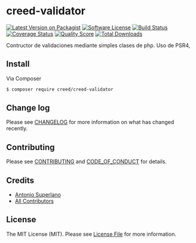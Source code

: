 # creed-validator

[![Latest Version on Packagist][ico-version]][link-packagist]
[![Software License][ico-license]](LICENSE.md)
[![Build Status][ico-travis]][link-travis]
[![Coverage Status][ico-scrutinizer]][link-scrutinizer]
[![Quality Score][ico-code-quality]][link-code-quality]
[![Total Downloads][ico-downloads]][link-downloads]



Contructor de validaciones mediante simples clases de php.
Uso de PSR4,


<!-- ## Structure

If any of the following are applicable to your project, then the directory structure should follow industry best practices by being named the following.

```
src/
tests/
```
 -->

## Install

Via Composer

``` bash
$ composer require creed/creed-validator
```

<!-- ## Usage

``` php
$builder = new Builder();
echo $builder->add('Text, 'name', 'label');
```
 -->

## Change log

Please see [CHANGELOG](CHANGELOG.md) for more information on what has changed recently.
<!-- ## Testing

``` bash
$ composer test
``` -->

## Contributing

Please see [CONTRIBUTING](CONTRIBUTING.md) and [CODE_OF_CONDUCT](CODE_OF_CONDUCT.md) for details.

<!-- ## Security

If you discover any security related issues, please email ajsuperlano@gmail.com instead of using the issue tracker. -->

## Credits

- [Antonio Superlano][link-author]
- [All Contributors][link-contributors]

## License

The MIT License (MIT). Please see [License File](LICENSE.md) for more information.

[ico-version]: https://img.shields.io/packagist/v/creed/creed-build.svg?style=flat-square
[ico-license]: https://img.shields.io/badge/license-MIT-brightgreen.svg?style=flat-square
[ico-travis]: https://img.shields.io/travis/creed/creed-build/master.svg?style=flat-square
[ico-scrutinizer]: https://img.shields.io/scrutinizer/coverage/g/creed/creed-build.svg?style=flat-square
[ico-code-quality]: https://img.shields.io/scrutinizer/g/creed/creed-build.svg?style=flat-square
[ico-downloads]: https://img.shields.io/packagist/dt/creed/creed-build.svg?style=flat-square

[link-packagist]: https://packagist.org/packages/creed/creed-build
[link-travis]: https://travis-ci.org/creed/creed-build
[link-scrutinizer]: https://scrutinizer-ci.com/g/creed/creed-build/code-structure
[link-code-quality]: https://scrutinizer-ci.com/g/creed/creed-build
[link-downloads]: https://packagist.org/packages/creed/creed-build
[link-author]: https://github.com/ajsuperlano
[link-contributors]: ../../contributors

